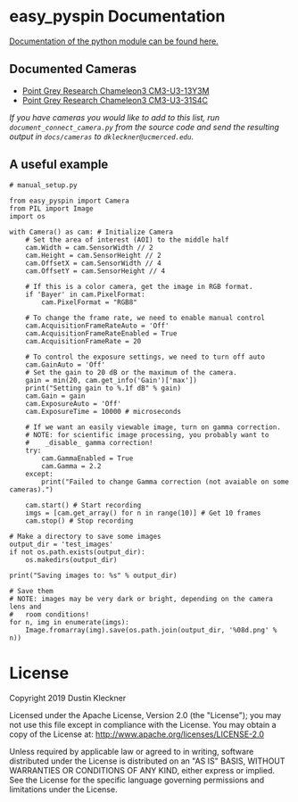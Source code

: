 
# easy_pyspin Documentation

[Documentation of the python module can be found here.](easy_pyspin.md)

## Documented Cameras

  - [Point Grey Research Chameleon3 CM3-U3-13Y3M](cameras/Point_Grey_Research_Chameleon3_CM3-U3-13Y3M.md)
  - [Point Grey Research Chameleon3 CM3-U3-31S4C](cameras/Point_Grey_Research_Chameleon3_CM3-U3-31S4C.md)

*If you have cameras you would like to add to this list, run `document_connect_camera.py` from the source code and send the resulting output in `docs/cameras` to `dkleckner@ucmerced.edu`.*

## A useful example
```
# manual_setup.py

from easy_pyspin import Camera
from PIL import Image
import os

with Camera() as cam: # Initialize Camera
    # Set the area of interest (AOI) to the middle half
    cam.Width = cam.SensorWidth // 2
    cam.Height = cam.SensorHeight // 2
    cam.OffsetX = cam.SensorWidth // 4
    cam.OffsetY = cam.SensorHeight // 4

    # If this is a color camera, get the image in RGB format.
    if 'Bayer' in cam.PixelFormat:
        cam.PixelFormat = "RGB8"

    # To change the frame rate, we need to enable manual control
    cam.AcquisitionFrameRateAuto = 'Off'
    cam.AcquisitionFrameRateEnabled = True
    cam.AcquisitionFrameRate = 20

    # To control the exposure settings, we need to turn off auto
    cam.GainAuto = 'Off'
    # Set the gain to 20 dB or the maximum of the camera.
    gain = min(20, cam.get_info('Gain')['max'])
    print("Setting gain to %.1f dB" % gain)
    cam.Gain = gain
    cam.ExposureAuto = 'Off'
    cam.ExposureTime = 10000 # microseconds

    # If we want an easily viewable image, turn on gamma correction.
    # NOTE: for scientific image processing, you probably want to
    #    _disable_ gamma correction!
    try:
        cam.GammaEnabled = True
        cam.Gamma = 2.2
    except:
        print("Failed to change Gamma correction (not avaiable on some cameras).")

    cam.start() # Start recording
    imgs = [cam.get_array() for n in range(10)] # Get 10 frames
    cam.stop() # Stop recording

# Make a directory to save some images
output_dir = 'test_images'
if not os.path.exists(output_dir):
    os.makedirs(output_dir)

print("Saving images to: %s" % output_dir)

# Save them
# NOTE: images may be very dark or bright, depending on the camera lens and
#   room conditions!
for n, img in enumerate(imgs):
    Image.fromarray(img).save(os.path.join(output_dir, '%08d.png' % n))
```

# License

Copyright 2019 Dustin Kleckner

Licensed under the Apache License, Version 2.0 (the "License");
you may not use this file except in compliance with the License.
You may obtain a copy of the License at: http://www.apache.org/licenses/LICENSE-2.0

Unless required by applicable law or agreed to in writing, software
distributed under the License is distributed on an "AS IS" BASIS,
WITHOUT WARRANTIES OR CONDITIONS OF ANY KIND, either express or implied.
See the License for the specific language governing permissions and
limitations under the License.
